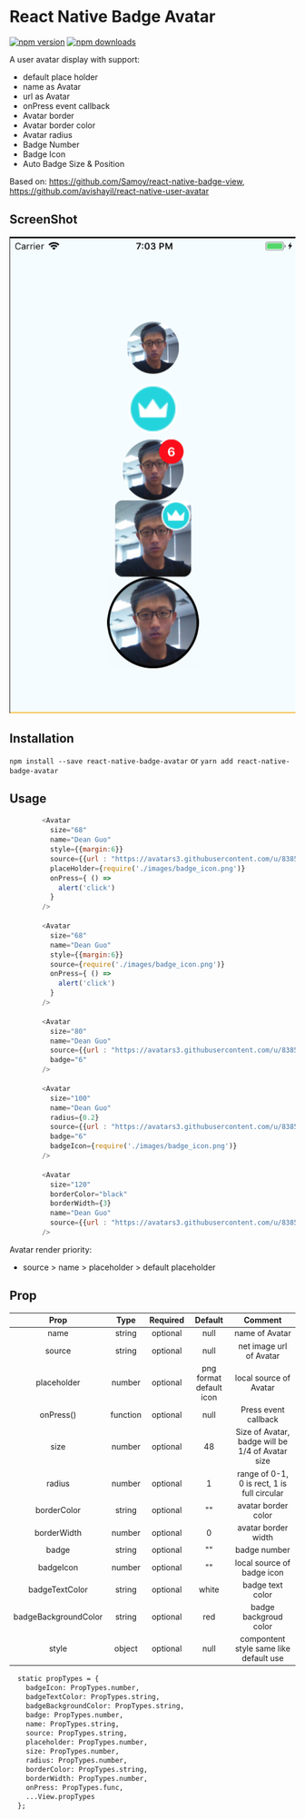 # React Native Badge Avatar

[![npm version](https://img.shields.io/npm/v/react-native-badge-avatar.svg?style=flat-square)](https://www.npmjs.com/package/react-native-badge-avatar)
[![npm downloads](https://img.shields.io/npm/dm/react-native-badge-avatar.svg?style=flat-square)](https://www.npmjs.com/package/react-native-badge-avatar)

A user avatar display with support:
* default place holder
* name as Avatar
* url as Avatar
* onPress event callback
* Avatar border
* Avatar border color
* Avatar radius
* Badge Number
* Badge Icon
* Auto Badge Size & Position

Based on: https://github.com/Samoy/react-native-badge-view, https://github.com/avishayil/react-native-user-avatar

## ScreenShot
![](./ScreenShot.png)

## Installation

`npm install --save react-native-badge-avatar` or `yarn add react-native-badge-avatar`

## Usage

```js
        <Avatar
          size="68"
          name="Dean Guo"
          style={{margin:6}}
          source={{url : "https://avatars3.githubusercontent.com/u/8385255?s=460&v=4" }}
          placeHolder={require('./images/badge_icon.png')}
          onPress={ () => 
            alert('click')
          }
        />

        <Avatar
          size="68"
          name="Dean Guo"
          style={{margin:6}}
          source={require('./images/badge_icon.png')}
          onPress={ () => 
            alert('click')
          }
        />

        <Avatar
          size="80"
          name="Dean Guo"
          source={{url : "https://avatars3.githubusercontent.com/u/8385255?s=460&v=4" }}
          badge="6"
        />

        <Avatar
          size="100"
          name="Dean Guo"
          radius={0.2}
          source={{url : "https://avatars3.githubusercontent.com/u/8385255?s=460&v=4" }}
          badge="6"
          badgeIcon={require('./images/badge_icon.png')}
        />

        <Avatar
          size="120"
          borderColor="black"
          borderWidth={3}
          name="Dean Guo"
          source={{url : "https://avatars3.githubusercontent.com/u/8385255?s=460&v=4" }}
        />
```

Avatar render priority:
*  source > name > placeholder > default placeholder

## Prop

|Prop|Type|Required|Default|Comment|
|:----:|:---:|:---:|:---:|:----:|
|name|string|optional|null|name of Avatar|
|source|string|optional|null|net image url of Avatar|
|placeholder|number|optional|png format default icon|local source of Avatar|
|onPress()|function|optional|null|Press event callback|
|size|number|optional|48|Size of Avatar, badge will be 1/4 of Avatar size|
|radius|number|optional|1| range of 0-1, 0 is rect, 1 is full circular|
|borderColor|string|optional|""|avatar border color|
|borderWidth|number|optional|0|avatar border width|
|badge|string|optional|""|badge number|
|badgeIcon|number|optional|""|local source of badge icon|
|badgeTextColor|string|optional|white|badge text color|
|badgeBackgroundColor|string|optional|red|badge backgroud color|
|style|object|optional|null|compontent style same like default use|

```
  static propTypes = {
    badgeIcon: PropTypes.number,
    badgeTextColor: PropTypes.string,
    badgeBackgroundColor: PropTypes.string,
    badge: PropTypes.number,
    name: PropTypes.string,
    source: PropTypes.string,
    placeholder: PropTypes.number,
    size: PropTypes.number,
    radius: PropTypes.number,
    borderColor: PropTypes.string,
    borderWidth: PropTypes.number,
    onPress: PropTypes.func,
    ...View.propTypes
  };
```